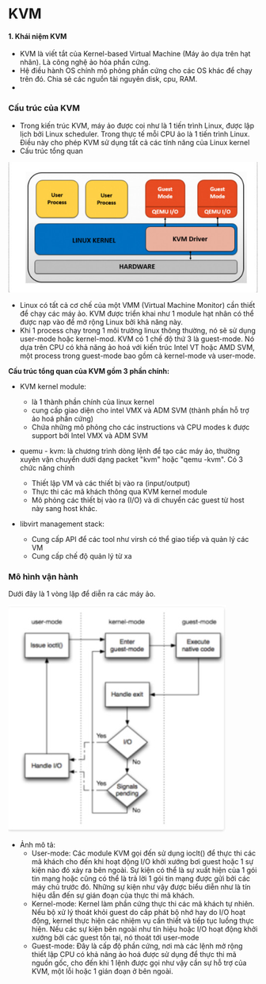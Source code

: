 # KVM

#### 1. Khái niệm KVM

- KVM là viết tắt của Kernel-based Virtual Machine (Máy ảo dựa trên hạt nhân). Là công nghệ ảo hóa phần cứng.
- Hệ điều hành OS chính mô phỏng phần cứng cho các OS khác để chạy trên đó. Chia sẻ các nguồn tài nguyên disk, cpu, RAM.
- 

### Cấu trúc của KVM 
- Trong kiến trúc KVM, máy ảo được coi như là 1 tiến trình Linux, được lập lịch bởi Linux scheduler. Trong thực tế mỗi CPU ảo là 1 tiến trình Linux. Điều này cho phép KVM sử dụng tất cả các tính năng của Linux kernel
- Cấu trúc tổng quan 

![](../%E1%BA%A2o%20h%C3%B3a%20openstack/img/KVM/2.jpg)

- Linux có tất cả cơ chế của một VMM (Virtual Machine Monitor) cần thiết để chạy các máy ảo. KVM được triển khai như 1 module hạt nhân có thể được nạp vào để mở rộng Linux bởi khả năng này.
- Khi 1 process chạy trong 1 môi trường linux thông thường, nó sẽ sử dụng user-mode hoặc kernel-mod. KVM có 1 chế độ thứ 3 là guest-mode. Nó dựa trên CPU có khả năng ảo hoá với kiến trúc Intel VT hoặc AMD SVM, một process trong guest-mode bao gồm cả kernel-mode và user-mode.

**Cấu trúc tổng quan của KVM gồm 3 phần chính:**
- KVM kernel module:
  - là 1 thành phần chính của linux kernel
  - cung cấp giao diện cho intel VMX và ADM SVM (thành phần hỗ trợ ảo hoá phần cứng)
  - Chứa những mô phỏng cho các instructions và CPU modes  k được support bởi Intel VMX và ADM SVM

- quemu - kvm: là chương trình dòng lệnh để tạo các máy ảo, thường xuyên vận chuyển dưới dạng packet "kvm" hoặc "qemu -kvm". Có 3 chức năng chính
  - Thiết lập VM và các thiết bị vào ra (input/output)
  - Thực thi các mã khách thông qua KVM kernel module
  - Mô phỏng các thiết bị vào ra (I/O) và di chuyển các guest từ host này sang host khác.

- libvirt management stack:
  - Cung cấp API để các tool như virsh có thể giao tiếp và quản lý các VM
  - Cung cấp chế độ quản lý từ xa

### Mô hình vận hành

Dưới đây là 1 vòng lặp để diễn ra các máy ảo.

![](../%E1%BA%A2o%20h%C3%B3a%20openstack/img/KVM/3.jpg)

- Ảnh mô tả:
  - User-mode: Các module KVM gọi đến sử dụng ioclt() để thực thi các mã khách cho đến khi hoạt động I/O khởi xướng bơi guest hoặc 1 sự kiện nào đó xảy ra bên ngoài. Sự kiện có thể là sự xuất hiện của 1 gói tin mạng hoặc cũng có thể là trả lời 1 gói tin mạng được gửi bởi các máy chủ trước đó. Những sự kiện như vậy được biểu diễn như là tín hiệu dẫn đến sự gián đoạn của thực thi mã khách.
  - Kernel-mode: Kernel làm phần cứng thực thi các mã khách tự nhiên. Nếu bộ xử lý thoát khỏi guest do cấp phát bộ nhớ hay do I/O hoạt động, kernel thực hiện các nhiệm vụ cần thiết và tiếp tục luồng thực hiện. Nếu các sự kiện bên ngoài như tín hiệu hoặc I/O hoạt động khởi xướng bởi các guest tồn tại, nó thoát tới user-mode
  - Guest-mode: Đây là cấp độ phần cứng, nơi mà các lệnh mở rộng thiết lập CPU có khả nâng ảo hoá được sử dụng để thực thi mã nguồn gốc, cho đến khi 1 lệnh được gọi như vậy cần sự hỗ trợ của KVM, một lỗi hoặc 1 gián đoạn ở bên ngoài.